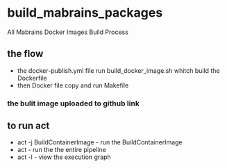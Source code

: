 # build_mabrains_packages
All Mabrains Docker Images Build Process
## the flow
* the docker-publish.yml file run build_docker_image.sh whitch build the Dockerfile 
* then Docker file copy and run Makefile
### the bulit image uploaded to github link
## to run act 

   * act -j BuildContainerImage - run the BuildContainerImage
   * act - run the the entire pipeline
   * act -l - view the execution graph


[link]: https://hub.docker.com/repository/docker/mohamedgomaa12/my_repo
